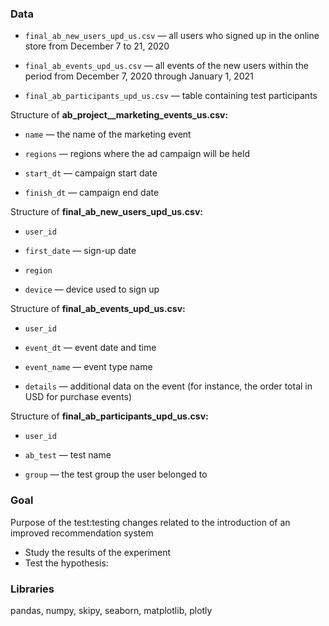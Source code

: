 
### Data


- `final_ab_new_users_upd_us.csv` — all users who signed up in the online store from December 7 to 21, 2020

- `final_ab_events_upd_us.csv` — all events of the new users within the period from December 7, 2020 through January 1, 2021

- `final_ab_participants_upd_us.csv` — table containing test participants

Structure of **ab_project__marketing_events_us.csv:**
- `name` — the name of the marketing event

- `regions` — regions where the ad campaign will be held

- `start_dt` — campaign start date

- `finish_dt` — campaign end date

Structure of **final_ab_new_users_upd_us.csv:**
- `user_id`

- `first_date` — sign-up date

- `region`

- `device` — device used to sign up

Structure of **final_ab_events_upd_us.csv:**
- `user_id`

- `event_dt` — event date and time

- `event_name` — event type name

- `details` — additional data on the event (for instance, the order total in USD for purchase events)

Structure of **final_ab_participants_upd_us.csv:**
- `user_id`

- `ab_test` — test name

- `group` — the test group the user belonged to

### Goal

  Purpose of the test:testing changes related to the introduction of an improved recommendation system
  
- Study the results of the experiment
- Test the hypothesis:

### Libraries
pandas, numpy, skipy, seaborn, matplotlib, plotly
